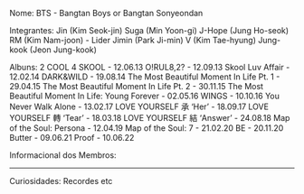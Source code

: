 Nome: 
BTS - Bangtan Boys or Bangtan Sonyeondan

Integrantes:
Jin (Kim Seok-jin)
Suga (Min Yoon-gi) 
J-Hope (Jung Ho-seok)
RM (Kim Nam-joon) - Lider
Jimin (Park Ji-min)
V (Kim Tae-hyung)
Jung-kook (Jeon Jung-kook)

Albuns:
2 COOL 4 SKOOL - 12.06.13
O!RUL8,2? - 12.09.13
Skool Luv Affair - 12.02.14
DARK&WILD - 19.08.14
The Most Beautiful Moment In Life Pt. 1 - 29.04.15
The Most Beautiful Moment In Life Pt. 2 - 30.11.15
The Most Beautiful Moment In Life: Young Forever - 02.05.16
WINGS - 10.10.16
You Never Walk Alone - 13.02.17
LOVE YOURSELF 承 ‘Her’ - 18.09.17
LOVE YOURSELF 轉 ‘Tear’ - 18.03.18
LOVE YOURSELF 結 ‘Answer’ - 24.08.18
Map of the Soul: Persona - 12.04.19
Map of the Soul: 7 - 21.02.20
BE - 20.11.20
Butter - 09.06.21
Proof - 10.06.22

Informacional dos Membros:
******

Curiosidades:
Recordes
etc